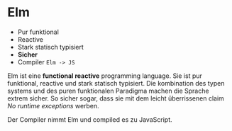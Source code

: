# Elm

* Pur funktional
* Reactive
* Stark statisch typisiert
* **Sicher**
* Compiler `Elm -> JS`

<notes>

Elm ist eine **functional reactive** programming language. Sie ist pur funktional, reactive und stark statisch typisiert. Die kombination des typen systems und des puren funktionalen Paradigma machen die Sprache extrem sicher. So sicher sogar, dass sie mit dem leicht überrissenen claim _No runtime exceptions_ werben.

Der Compiler nimmt Elm und compiled es zu JavaScript.

</notes>

